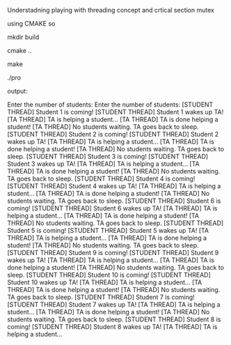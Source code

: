 
Understadning playing with threading concept and crtical section mutex


using CMAKE so

mkdir build

cmake ..

make 

./pro

output:


Enter the number of students: Enter the number of students: [STUDENT THREAD] Student 1 is coming!
[STUDENT THREAD] Student 1 wakes up TA!
[TA THREAD] TA is helping a student...
[TA THREAD] TA is done helping a student!
[TA THREAD] No students waiting. TA goes back to sleep.
[STUDENT THREAD] Student 2 is coming!
[STUDENT THREAD] Student 2 wakes up TA!
[TA THREAD] TA is helping a student...
[TA THREAD] TA is done helping a student!
[TA THREAD] No students waiting. TA goes back to sleep.
[STUDENT THREAD] Student 3 is coming!
[STUDENT THREAD] Student 3 wakes up TA!
[TA THREAD] TA is helping a student...
[TA THREAD] TA is done helping a student!
[TA THREAD] No students waiting. TA goes back to sleep.
[STUDENT THREAD] Student 4 is coming!
[STUDENT THREAD] Student 4 wakes up TA!
[TA THREAD] TA is helping a student...
[TA THREAD] TA is done helping a student!
[TA THREAD] No students waiting. TA goes back to sleep.
[STUDENT THREAD] Student 6 is coming!
[STUDENT THREAD] Student 6 wakes up TA!
[TA THREAD] TA is helping a student...
[TA THREAD] TA is done helping a student!
[TA THREAD] No students waiting. TA goes back to sleep.
[STUDENT THREAD] Student 5 is coming!
[STUDENT THREAD] Student 5 wakes up TA!
[TA THREAD] TA is helping a student...
[TA THREAD] TA is done helping a student!
[TA THREAD] No students waiting. TA goes back to sleep.
[STUDENT THREAD] Student 9 is coming!
[STUDENT THREAD] Student 9 wakes up TA!
[TA THREAD] TA is helping a student...
[TA THREAD] TA is done helping a student!
[TA THREAD] No students waiting. TA goes back to sleep.
[STUDENT THREAD] Student 10 is coming!
[STUDENT THREAD] Student 10 wakes up TA!
[TA THREAD] TA is helping a student...
[TA THREAD] TA is done helping a student!
[TA THREAD] No students waiting. TA goes back to sleep.
[STUDENT THREAD] Student 7 is coming!
[STUDENT THREAD] Student 7 wakes up TA!
[TA THREAD] TA is helping a student...
[TA THREAD] TA is done helping a student!
[TA THREAD] No students waiting. TA goes back to sleep.
[STUDENT THREAD] Student 8 is coming!
[STUDENT THREAD] Student 8 wakes up TA!
[TA THREAD] TA is helping a student...
